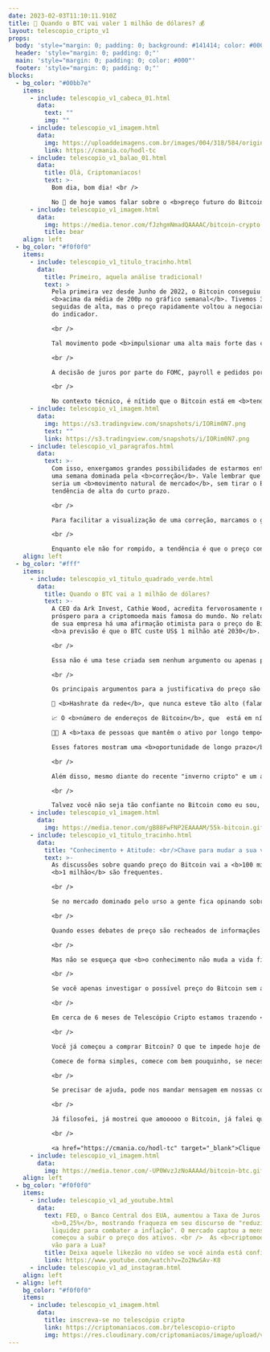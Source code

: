 ```yaml
---
date: 2023-02-03T11:10:11.910Z
title: 🤑 Quando o BTC vai valer 1 milhão de dólares? 💰
layout: telescopio_cripto_v1
props:
  body: 'style="margin: 0; padding: 0; background: #141414; color: #000"'
  header: 'style="margin: 0; padding: 0;"'
  main: 'style="margin: 0; padding: 0; color: #000"'
  footer: 'style="margin: 0; padding: 0;"'
blocks:
  - bg_color: "#00bb7e"
    items:
      - include: telescopio_v1_cabeca_01.html
        data:
          text: ""
          img: ""
      - include: telescopio_v1_imagem.html
        data:
          img: https://uploaddeimagens.com.br/images/004/318/584/original/HODL_Newsletter_Botao.png?1675083329
          link: https://cmania.co/hodl-tc
      - include: telescopio_v1_balao_01.html
        data:
          title: Olá, Criptomaníacos!
          text: >-
            Bom dia, bom dia! <br />

            No 🔭 de hoje vamos falar sobre o <b>preço futuro do Bitcoin</b>.  <br />Não temos 🔮, mas não venha me dizer que você não gosta de especular de vez em quando... A diferença é que vamos usar <b>fontes quentíssimas</b> para isso. 🔥 
      - include: telescopio_v1_imagem.html
        data:
          img: https://media.tenor.com/fJzhgmNmadQAAAAC/bitcoin-crypto.gif
          title: bear
    align: left
  - bg_color: "#f0f0f0"
    items:
      - include: telescopio_v1_titulo_tracinho.html
        data:
          title: Primeiro, aquela análise tradicional!
          text: >
            Pela primeira vez desde Junho de 2022, o Bitcoin conseguiu fechar
            <b>acima da média de 200p no gráfico semanal</b>. Tivemos 3 semanas
            seguidas de alta, mas o preço rapidamente voltou a negociar abaixo
            do indicador.

            <br />

            Tal movimento pode <b>impulsionar uma alta mais forte das cotações</b>, porém, não podemos esquecer que a semana está iniciando cheia de <b>dados econômicos relevantes e decisão de juros americana</b>, logo no dia 01/02, quarta-feira.

            <br />

            A decisão de juros por parte do FOMC, payroll e pedidos por seguros desemprego tendem a trazer <b>volatilidade</b> para o mercado, sendo que se qualquer um desses dados vierem com um contexto negativo para a renda variável e ativos de risco, isso pode ser o catalisador de uma correção já iminente para o mercado.

            <br />

            No contexto técnico, é nítido que o Bitcoin está em <b>tendência de alta</b> no curto prazo (porém, dentro de uma tendência de baixa no médio e longo prazo). <br />Sendo assim, uma correção da tendência de alta poderia acontecer, levando a uma nova formação de fundo ascendente na direção dos suportes marcados no gráfico em amarelo.
      - include: telescopio_v1_imagem.html
        data:
          img: https://s3.tradingview.com/snapshots/i/IORim0N7.png
          text: ""
          link: https://s3.tradingview.com/snapshots/i/IORim0N7.png
      - include: telescopio_v1_paragrafos.html
        data:
          text: >-
            Com isso, enxergamos grandes possibilidades de estarmos entrando em
            uma semana dominada pela <b>correção</b>. Vale lembrar que esse
            seria um <b>movimento natural de mercado</b>, sem tirar o Bitcoin da
            tendência de alta do curto prazo.

            <br />

            Para facilitar a visualização de uma correção, marcamos o gráfico com uma linha rosa <b>($22.700)</b>, um nível de gatilho para uma correção do Bitcoin. 

            <br />

            Enquanto ele não for rompido, a tendência é que o preço continue subindo, mesmo que de forma eufórica, podendo buscar os próximos objetivos sinalizados no gráfico com linhas brancas <b>($25.200 e $27.800)</b>.
    align: left
  - bg_color: "#fff"
    items:
      - include: telescopio_v1_titulo_quadrado_verde.html
        data:
          title: Quando o BTC vai a 1 milhão de dólares?
          text: >-
            A CEO da Ark Invest, Cathie Wood, acredita fervorosamente num futuro
            próspero para a criptomoeda mais famosa do mundo. No relatório anual
            de sua empresa há uma afirmação otimista para o preço do Bitcoin:
            <b>a previsão é que o BTC custe US$ 1 milhão até 2030</b>.

            <br />

            Essa não é uma tese criada sem nenhum argumento ou apenas para ser sensacionalista, mas sim uma <b>crença</b> de Wood apoiada por fatores técnicos. Woodie não baseia sua previsão em especulações vazias, mas sim em <b>indicadores concretos</b>.

            <br />

            Os principais argumentos para a justificativa do preço são:<br />

            🚀 <b>Hashrate da rede</b>, que nunca esteve tão alto (falamos sobre isso no último Telescópio, lembra?); <br/>

            📈 O <b>número de endereços de Bitcoin</b>, que  está em níveis históricos;<br/>

            🧑‍🚀 A <b>taxa de pessoas que mantêm o ativo por longo tempo</b> (os hodlers), que também é elevada. <br />

            Esses fatores mostram uma <b>oportunidade de longo prazo</b> do Bitcoin e justificam a previsão ousada de Wood.

            <br />

            Além disso, mesmo diante do recente "inverno cripto" e um ano de 2022 difícil, Wood afirma acreditar firmemente no futuro brilhante do Bitcoin. Ela vê a infraestrutura da criptomoeda como sólida, destacando que ainda <b>há muito potencial para o ativo</b> mesmo com turbulências no mercado, como no caso da FTX..

            <br />

            Talvez você não seja tão confiante no Bitcoin como eu sou, nem como a CEO da Ark Invest. Mas vai que ela tá ao menos “meio certa”... E mesmo para o mais pessimista, basta um décimo que seja da previsão dela se concretizar e já aconteceria uma <b>multiplicação interessante de capital</b>.
      - include: telescopio_v1_imagem.html
        data:
          img: https://media.tenor.com/gB88FwFNP2EAAAAM/55k-bitcoin.gif
      - include: telescopio_v1_titulo_tracinho.html
        data:
          title: "Conhecimento + Atitude: <br/>Chave para mudar a sua vida"
          text: >-
            As discussões sobre quando preço do Bitcoin vai a <b>100 mil</b> ou
            <b>1 milhão</b> são frequentes. 

            <br />

            Se no mercado dominado pelo urso a gente fica opinando sobre onde pode ser o fundo, quando o touro assume falamos bastante sobre o possível topo, não é?

            <br />

            Quando esses debates de preço são recheados de informações de macroeconomia, fundamentos teóricos e técnicos, eles podem te ajudar a ter um sólido conhecimento do mercado. Você se torna assim um investidor mais <b>maduro</b> e <b>consciente</b>.

            <br />

            Mas não se esqueça que <b>o conhecimento não muda a vida financeira de ninguém se não houver atitude</b>.

            <br />

            Se você apenas investigar o possível preço do Bitcoin sem acumular, pouco importa para a sua vida se daqui a 10 anos ele caiu ou realmente passou a casa dos 1 milhão de dólares, concorda? Talvez só mude que você vai ter um belo motivo para se <b>arrepender</b>, ao ver que perdeu oportunidades…

            <br />

            Em cerca de 6 meses de Telescópio Cripto estamos trazendo <b>conhecimento que tem transformado vidas</b>, e isso só acontece quando tomamos atitude.

            <br />

            Você já começou a comprar Bitcoin? O que te impede hoje de fazer isso?

            Comece de forma simples, comece com bem pouquinho, se necessário. <b>Mas comece!</b>

            <br />

            Se precisar de ajuda, pode nos mandar mensagem em nossas comunidades oficiais que iremos te responder! E se você quer começar com o pé direito, seguindo a estratégia do Guilherme Rennó, a <b>carteira HODL</b> é uma boa pedida. 

            <br />

            Já filosofei, já mostrei que amooooo o Bitcoin, já falei que curto muito a carteira HODL… mas aí se você quiser ir além do conhecimento e tomar uma atitude para acumular seu primeiro BTC, clica aqui embaixo, fechou?

            <br />

            <a href="https://cmania.co/hodl-tc" target="_blank">Clique e conheça a Carteira HODL!</a>.
      - include: telescopio_v1_imagem.html
        data:
          img: https://media.tenor.com/-UP0WvzJzNoAAAAd/bitcoin-btc.gif
    align: left
  - bg_color: "#f0f0f0"
    items:
      - include: telescopio_v1_ad_youtube.html
        data:
          text: FED, o Banco Central dos EUA, aumentou a Taxa de Juros em somente
            <b>0,25%</b>, mostrando fraqueza em seu discurso de "reduzir
            liquidez para combater a inflação". O mercado captou a mensagem e
            começou a subir o preço dos ativos. <br />  As <b>criptomoedas</b>
            vão para a Lua?
          title: Deixa aquele likezão no vídeo se você ainda está confiante no BTC!
          link: https://www.youtube.com/watch?v=Zo2NwSAv-K8
      - include: telescopio_v1_ad_instagram.html
    align: left
  - align: left
    bg_color: "#f0f0f0"
    items:
      - include: telescopio_v1_imagem.html
        data:
          title: inscreva-se no telescópio cripto
          link: https://criptomaniacos.com.br/telescopio-cripto
          img: https://res.cloudinary.com/criptomaniacos/image/upload/v1662133224/telescopio/inscreva-se-telescopio.png
---
```

